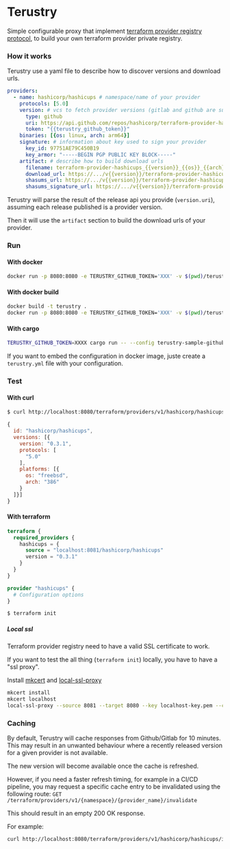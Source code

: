 # Terustry
Simple configurable proxy that implement [terraform provider registry protocol](https://www.terraform.io/docs/internals/provider-registry-protocol.html), to build your own terraform provider private registry.

### How it works
Terustry use a yaml file to describe how to discover versions and download urls.
```yaml
providers:
  - name: hashicorp/hashicups # namespace/name of your provider
    protocols: [5.0]
    version: # vcs to fetch provider versions (gitlab and github are supported)
      type: github 
      uri: https://api.github.com/repos/hashicorp/terraform-provider-hashicups/releases # url of the release api of your vcs
      token: "{{terustry_github_token}}"
    binaries: [{os: linux, arch: arm64}]
    signature: # information about key used to sign your provider
      key_id: 97751AE79C450B19
      key_armor: "-----BEGIN PGP PUBLIC KEY BLOCK-----"
    artifact: # describe how to build download urls
      filename: terraform-provider-hashicups_{{version}}_{{os}}_{{arch}}.zip
      download_url: https://.../v{{version}}/terraform-provider-hashicups_{{version}}_{{os}}_{{arch}}.zip
      shasums_url: https://.../v{{version}}/terraform-provider-hashicups_{{version}}_SHA256SUMS
      shasums_signature_url: https://.../v{{version}}/terraform-provider-hashicups_{{version}}_SHA256SUMS.sig
```

Terustry will parse the result of the release api you provide (`version.uri`), assuming each release published is a provider version.

Then it will use the `artifact` section to build the download urls of your provider.


### Run

#### With docker
```bash
docker run -p 8080:8080 -e TERUSTRY_GITHUB_TOKEN='XXX' -v $(pwd)/terustry-sample-github.yml:/etc/terustry.yml --rm -it vptech/terustry
```

#### With docker build
```bash
docker build -t terustry .
docker run -p 8080:8080 -e TERUSTRY_GITHUB_TOKEN='XXX' -v $(pwd)/terustry-sample-github.yml:/etc/terustry.yml --rm -it terustry
```
#### With cargo
```bash
TERUSTRY_GITHUB_TOKEN=XXXX cargo run -- --config terustry-sample-github.yml
```

If you want to embed the configuration in docker image, juste create a `terustry.yml` file with your configuration.

### Test
#### With curl
```bash
$ curl http://localhost:8080/terraform/providers/v1/hashicorp/hashicups/versions
```
```javascript
{
  id: "hashicorp/hashicups",
  versions: [{
    version: "0.3.1",
    protocols: [
      "5.0"
    ],
    platforms: [{
      os: "freebsd",
      arch: "386"
    }
  ]}]
}
```
#### With terraform
```terraform
terraform {
  required_providers {
    hashicups = {
      source = "localhost:8081/hashicorp/hashicups"
      version = "0.3.1"
    }
  }
}

provider "hashicups" {
  # Configuration options
}
```

```bash
$ terraform init
```
##### Local ssl
Terraform provider registry need to have a valid SSL certificate to work.

If you want to test the all thing (`terraform init`) locally, you have to have a "ssl proxy".

Install [mkcert](https://github.com/FiloSottile/mkcert) and [local-ssl-proxy](https://github.com/cameronhunter/local-ssl-proxy)

```bash
mkcert install
mkcert localhost
local-ssl-proxy --source 8081 --target 8080 --key localhost-key.pem --cert localhost.pem
```

### Caching

By default, Terustry will cache responses from Github/Gitlab for 10 minutes. This
may result in an unwanted behaviour where a recently released version for a given
provider is not available.

The new version will become available once the cache is refreshed.

However, if you need a faster refresh timing, for example in a CI/CD pipeline, you
may request a specific cache entry to be invalidated using the following route:
`GET /terraform/providers/v1/{namespace}/{provider_name}/invalidate`

This should result in an empty 200 OK response.

For example:
```bash
curl http://localhost:8080/terraform/providers/v1/hashicorp/hashicups/invalidate
```